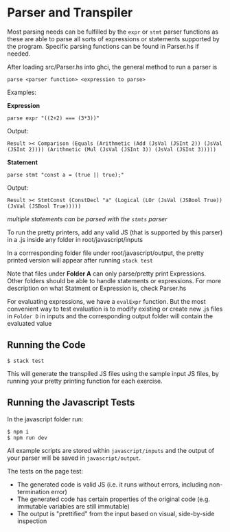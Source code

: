 # Parser and Transpiler

Most parsing needs can be fulfilled by the `expr` or `stmt` parser functions as these are able to parse all sorts of expressions or statements supported by the program. Specific parsing functions can be found in Parser.hs if needed.

After loading src/Parser.hs into ghci, the general method to run a parser is 

```
parse <parser function> <expression to parse>
```

Examples: <br>

**Expression**
```
parse expr "((2+2) === (3*3))"
```

Output:
```
Result >< Comparison (Equals (Arithmetic (Add (JsVal (JSInt 2)) (JsVal (JSInt 2)))) (Arithmetic (Mul (JsVal (JSInt 3)) (JsVal (JSInt 3)))))
```

**Statement**
```
parse stmt "const a = (true || true);"
```

Output:
```
Result >< StmtConst (ConstDecl "a" (Logical (LOr (JsVal (JSBool True)) (JsVal (JSBool True)))))
```

_multiple statements can be parsed with the `stmts` parser_

To run the pretty printers, add any valid JS (that is supported by this parser) in a .js inside any folder in root/javascript/inputs

In a corrresponding folder file under root/javascript/output, the pretty printed version will appear after running `stack test`

Note that files under **Folder A** can only parse/pretty print Expressions. Other folders should be able to handle statements or expressions. For more description on what Statment or Expression is, check Parser.hs

For evaluating expressions, we have a `evalExpr` function. But the most convenient way to test evaluation is to modify existing or create new .js files in `Folder D` in inputs and the corresponding output folder will contain the evaluated value

## Running the Code

```
$ stack test
```

This will generate the transpiled JS files using the sample input JS files, by running your pretty printing function for each exercise.

## Running the Javascript Tests

In the javascript folder run:

```
$ npm i
$ npm run dev
```

All example scripts are stored within `javascript/inputs` and the output of your parser will be saved in `javascript/output`.

The tests on the page test:

- The generated code is valid JS (i.e. it runs without errors, including non-termination error)
- The generated code has certain properties of the original code (e.g. immutable variables are still immutable)
- The output is "prettified" from the input based on visual, side-by-side inspection
